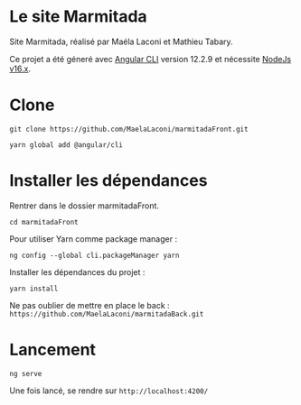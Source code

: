 # Le site Marmitada

Site Marmitada, réalisé par Maéla Laconi et Mathieu Tabary.

Ce projet a été géneré avec [Angular CLI](https://github.com/angular/angular-cli) version 12.2.9
et nécessite [NodeJs v16.x](https://nodejs.org/en/).

# Clone

``` 
git clone https://github.com/MaelaLaconi/marmitadaFront.git 

yarn global add @angular/cli
  ```
 
# Installer les dépendances

Rentrer dans le dossier marmitadaFront.

``` cd marmitadaFront ```

Pour utiliser Yarn comme package manager :

```ng config --global cli.packageManager yarn```

Installer les dépendances du projet :

```yarn install```

Ne pas oublier de mettre en place le back : `https://github.com/MaelaLaconi/marmitadaBack.git`


# Lancement

```ng serve```

Une fois lancé, se rendre sur `http://localhost:4200/`
